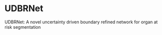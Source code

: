 # UDBRNet
UDBRNet: A novel uncertainty driven boundary refined network for organ at risk segmentation
